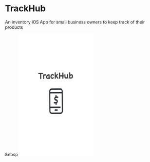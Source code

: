 # TrackHub </br>
An inventory iOS App for small business owners to keep track of their products

&nbsp<img src= "Screenshots/launchscreen.jpg" width = 250 height = 400>
